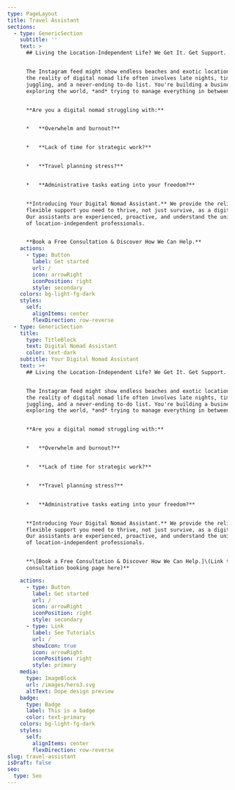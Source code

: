 ```yaml
---
type: PageLayout
title: Travel Assistant
sections:
  - type: GenericSection
    subtitle: ''
    text: >
      ## Living the Location-Independent Life? We Get It. Get Support.


      The Instagram feed might show endless beaches and exotic locations, but
      the reality of digital nomad life often involves late nights, time zone
      juggling, and a never-ending to-do list. You're building a business,
      exploring the world, *and* trying to manage everything in between.


      **Are you a digital nomad struggling with:**


      *   **Overwhelm and burnout?**


      *   **Lack of time for strategic work?**


      *   **Travel planning stress?**


      *   **Administrative tasks eating into your freedom?**


      **Introducing Your Digital Nomad Assistant.** We provide the reliable,
      flexible support you need to thrive, not just survive, as a digital nomad.
      Our assistants are experienced, proactive, and understand the unique needs
      of location-independent professionals.


      **Book a Free Consultation & Discover How We Can Help.**
    actions:
      - type: Button
        label: Get started
        url: /
        icon: arrowRight
        iconPosition: right
        style: secondary
    colors: bg-light-fg-dark
    styles:
      self:
        alignItems: center
        flexDirection: row-reverse
  - type: GenericSection
    title:
      type: TitleBlock
      text: Digital Nomad Assistant
      color: text-dark
    subtitle: Your Digital Nomad Assistant
    text: >+
      ## Living the Location-Independent Life? We Get It. Get Support.


      The Instagram feed might show endless beaches and exotic locations, but
      the reality of digital nomad life often involves late nights, time zone
      juggling, and a never-ending to-do list. You're building a business,
      exploring the world, *and* trying to manage everything in between.


      **Are you a digital nomad struggling with:**


      *   **Overwhelm and burnout?**


      *   **Lack of time for strategic work?**


      *   **Travel planning stress?**


      *   **Administrative tasks eating into your freedom?**


      **Introducing Your Digital Nomad Assistant.** We provide the reliable,
      flexible support you need to thrive, not just survive, as a digital nomad.
      Our assistants are experienced, proactive, and understand the unique needs
      of location-independent professionals.


      **\[Book a Free Consultation & Discover How We Can Help.]\(Link to your
      consultation booking page here)**

    actions:
      - type: Button
        label: Get started
        url: /
        icon: arrowRight
        iconPosition: right
        style: secondary
      - type: Link
        label: See Tutorials
        url: /
        showIcon: true
        icon: arrowRight
        iconPosition: right
        style: primary
    media:
      type: ImageBlock
      url: /images/hero3.svg
      altText: Dope design preview
    badge:
      type: Badge
      label: This is a badge
      color: text-primary
    colors: bg-light-fg-dark
    styles:
      self:
        alignItems: center
        flexDirection: row-reverse
slug: travel-assistant
isDraft: false
seo:
  type: Seo
---
```

